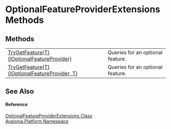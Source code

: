 # OptionalFeatureProviderExtensions Methods




## Methods
<table>
<tr>
<td><a href="M_Avalonia_Platform_OptionalFeatureProviderExtensions_TryGetFeature__1_1">TryGetFeature(T)(IOptionalFeatureProvider)</a></td>
<td>Queries for an optional feature.</td>
</tr>
<tr>
<td><a href="M_Avalonia_Platform_OptionalFeatureProviderExtensions_TryGetFeature__1">TryGetFeature(T)(IOptionalFeatureProvider, T)</a></td>
<td>Queries for an optional feature.</td>
</tr>
</table>

## See Also


#### Reference
<a href="T_Avalonia_Platform_OptionalFeatureProviderExtensions">OptionalFeatureProviderExtensions Class</a>  
<a href="N_Avalonia_Platform">Avalonia.Platform Namespace</a>  

